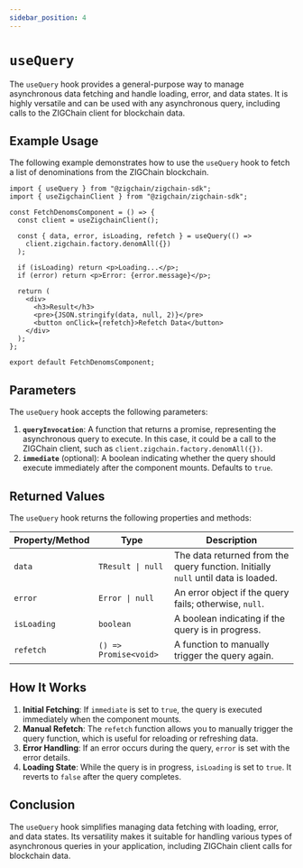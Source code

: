 ```yaml
---
sidebar_position: 4
---
```


# `useQuery`

The `useQuery` hook provides a general-purpose way to manage asynchronous data fetching and handle loading, error, and data states. It is highly versatile and can be used with any asynchronous query, including calls to the ZIGChain client for blockchain data.

## Example Usage

The following example demonstrates how to use the `useQuery` hook to fetch a list of denominations from the ZIGChain blockchain.

```tsx
import { useQuery } from "@zigchain/zigchain-sdk";
import { useZigchainClient } from "@zigchain/zigchain-sdk";

const FetchDenomsComponent = () => {
  const client = useZigchainClient();

  const { data, error, isLoading, refetch } = useQuery(() =>
    client.zigchain.factory.denomAll({})
  );

  if (isLoading) return <p>Loading...</p>;
  if (error) return <p>Error: {error.message}</p>;

  return (
    <div>
      <h3>Result</h3>
      <pre>{JSON.stringify(data, null, 2)}</pre>
      <button onClick={refetch}>Refetch Data</button>
    </div>
  );
};

export default FetchDenomsComponent;
```

## Parameters

The `useQuery` hook accepts the following parameters:

1. **`queryInvocation`**: A function that returns a promise, representing the asynchronous query to execute. In this case, it could be a call to the ZIGChain client, such as `client.zigchain.factory.denomAll({})`.
2. **`immediate`** (optional): A boolean indicating whether the query should execute immediately after the component mounts. Defaults to `true`.

## Returned Values

The `useQuery` hook returns the following properties and methods:

| Property/Method | Type                  | Description                                                                       |
| --------------- | --------------------- | --------------------------------------------------------------------------------- |
| `data`          | `TResult \| null`     | The data returned from the query function. Initially `null` until data is loaded. |
| `error`         | `Error \| null`       | An error object if the query fails; otherwise, `null`.                            |
| `isLoading`     | `boolean`             | A boolean indicating if the query is in progress.                                 |
| `refetch`       | `() => Promise<void>` | A function to manually trigger the query again.                                   |

## How It Works

1. **Initial Fetching**: If `immediate` is set to `true`, the query is executed immediately when the component mounts.
2. **Manual Refetch**: The `refetch` function allows you to manually trigger the query function, which is useful for reloading or refreshing data.
3. **Error Handling**: If an error occurs during the query, `error` is set with the error details.
4. **Loading State**: While the query is in progress, `isLoading` is set to `true`. It reverts to `false` after the query completes.

## Conclusion

The `useQuery` hook simplifies managing data fetching with loading, error, and data states. Its versatility makes it suitable for handling various types of asynchronous queries in your application, including ZIGChain client calls for blockchain data.
